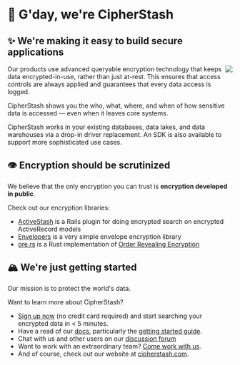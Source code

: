 # 👋 G'day, we're CipherStash

## ✨ We're making it easy to build secure applications

<img align="right" src="https://avatars.githubusercontent.com/u/66902246?s=300&v=4">

Our products use advanced queryable encryption technology that keeps data encrypted-in-use, rather than just at-rest. This ensures that access controls are always applied and guarantees that every data access is logged.

CipherStash shows you the who, what, where, and when of how sensitive data is accessed — even when it leaves core systems.

CipherStash works in your existing databases, data lakes, and data warehouses via a drop-in driver replacement. An SDK is also available to support more sophisticated use cases.

## 👁 Encryption should be scrutinized

We believe that the only encryption you can trust is **encryption developed in public**.

Check out our encryption libraries:

- [ActiveStash](https://github.com/cipherstash/activestash) is a Rails plugin for doing encrypted search on encrypted ActiveRecord models
- [Envelopers](https://github.com/cipherstash/envelopers) is a very simple envelope encryption library
- [ore.rs](https://github.com/cipherstash/ore.rs) is a Rust implementation of [Order Revealing Encryption](https://cipherstash.com/how-it-works)

## 🏔️ We're just getting started 

Our mission is to protect the world's data.

Want to learn more about CipherStash? 

* [Sign up now](https://cipherstash.com/signup) (no credit card required) and start searching your encrypted data in < 5 minutes. 
* Have a read of our [docs](https://docs.cipherstash.com), particularly the [getting started guide](https://docs.cipherstash.com/tutorials/getting-started/).
* Chat with us and other users on our [discussion forum](https://discuss.cipherstash.com)
* Want to work with an extraordinary team? [Come work with us](https://cipherstash.com/careers).
* And of course, check out our website at [cipherstash.com](https://cipherstash.com).
